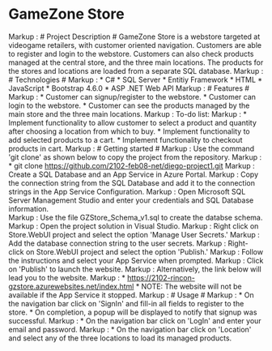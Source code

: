 # GameZone Store
Markup :  # Project Description #
GameZone Store is a webstore targeted at videogame retailers, with customer oriented navigation. Customers are able to register and login to the webstore. 
Customers can also check products managed at the central store, and the three main locations. The products for the stores and locations are loaded from 
a separate SQL database.
Markup :  # Technologies #
 Markup : * C#
          * SQL Server
          * Entitiy Framework
          * HTML
          * JavaScript
          * Bootstrap 4.6.0
          * ASP .NET Web API
Markup :  # Features #
 Markup : * Customer can signup/register to the webstore.
          * Customer can login to the webstore.
          * Customer can see the products managed by the main store and the three main locations.
Markup :  To-do list:
 Markup : * Implement functionality to allow customer to select a product and quantity after choosing a location from which to buy.
          * Implement functionality to add selected products to a cart.
          * Implement functionality to checkout products in cart.
Markup :  # Getting started #
Markup : Use the command 'git clone' as shown below to copy the project from the repository. 
 Markup : * git clone https://github.com/2102-feb08-net/diego-project1.git
Markup : Create a SQL Database and an App Service in Azure Portal.
Markup : Copy the connection string from the SQL Database and add it to the connection strings in the App Service Configuration.
Markup : Open Microsoft SQL Server Management Studio and enter your credentials and SQL Database information.   
Markup : Use the file GZStore_Schema_v1.sql to create the databse schema.
Markup : Open the project solution in Visual Studio.
Markup : Right click on Store.WebUI project and select the option 'Manage User Secrets.'
Markup : Add the database connection string to the user secrets.
Markup : Right-click on Store.WebUI project and select the option 'Publish.'
Markup : Follow the instructions and select your App Service when prompted.
Markup : Click on 'Publish' to launch the website.
Markup : Alternatively, the link below will lead you to the website.
Markup : * https://2102-rincon-gzstore.azurewebsites.net/index.html
         * NOTE: The website will not be available if the App Service it stopped.
Markup :  # Usage #
Markup : * On the navigation bar click on 'SignIn' and fill-in all fields to register to the store.
             * On completion, a popup will be displayed to notify that signup was successful.
Markup : * On the navigation bar click on 'LogIn' and enter your email and password.
Markup : * On the navigation bar click on 'Location' and select any of the three locations to load its managed products.
